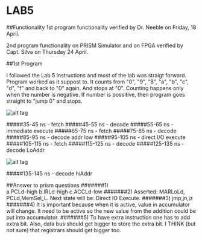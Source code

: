 LAB5
====
##Functionality
1st program functionality verified by Dr. Neeble on Friday, 18 April.

2nd program functionality on PRISM Simulator and on FPGA verified by Capt. Silva on Thursday 24 April. 


##1st Program

I followed the Lab 5 instructions and most of the lab was straigt forward. 
Program worked as it suppost to. It counts from "0", "9", "8", "a", "b", "c", "d", "f" and back to "0" again. And stops at "0". Counting happens only when the number is negative. If number is possitive, then program goes straight to "jump 0" and stops. 

![alt tag](http://s13.postimg.org/kmrmg8j6f/image.jpg)

#####35-45 ns - fetch
#####45-55 ns - decode
#####55-65 ns - immediate execute
#####65-75 ns - fetch
#####75-85 ns - decode
#####85-95 ns - decode addr low
#####95-105 ns - direct I/O execute
#####105-115 ns - fetch
#####115-125 ns - decode
#####125-135 ns - decode LoAddr


![alt tag](http://s29.postimg.org/zf1p7jdev/image.jpg)

#####135-145 ns - decode hiAddr


##Answer to prism questions
#######1)   
            a.PCLd-high
            b.IRLd-high
            c.ACCLd-low
#######2) 
            Asserted: MARLoLd, PCLd,MemSel_L. 
            Next state will be: Direct IO Execute.
#######3) jmp,jn,jz
#######4) It is important because when it is active, value in accumulator will change. It need to be active so the new value from the addition could be put into accumulator.
#######5) To have extra instruction one has to add extra bit. Also, data bus should get bigger to store the extra bit. I THINK (but not sure) that registrars should get bigger too.
